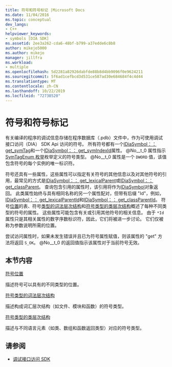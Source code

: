 ```yaml
---
title: 符号和符号标记 |Microsoft Docs
ms.date: 11/04/2016
ms.topic: conceptual
dev_langs:
- C++
helpviewer_keywords:
- symbols [DIA SDK]
ms.assetid: 2ee3a262-cda6-48bf-b799-a37edde6c8b8
author: mikejo5000
ms.author: mikejo
manager: jillfra
ms.workload:
- multiple
ms.openlocfilehash: 5d2281a82926dabfde88b8d4bb9096f0e9624211
ms.sourcegitcommit: 5f6ad1cefbcd3d531ce587ad30e684684f4c4d44
ms.translationtype: MT
ms.contentlocale: zh-CN
ms.lasthandoff: 10/22/2019
ms.locfileid: "72738520"
---
```

# <a name="symbols-and-symbol-tags"></a>符号和符号标记
有关编译的程序的调试信息存储在程序数据库（.pdb）文件中，作为可使用调试接口访问（DIA） SDK Api 访问的符号。 所有符号都有一个[IDiaSymbol：： get_symTag](../../debugger/debug-interface-access/idiasymbol-get-symtag.md)和一个[IDiaSymbol：： get_symIndexId](../../debugger/debug-interface-access/idiasymbol-get-symindexid.md)属性。 @No__t_0 属性指示[SymTagEnum 枚举](../../debugger/debug-interface-access/symtagenum.md)枚举定义的符号类型。 @No__t_0 属性是一个 `DWORD` 值，该值包含符号的每个实例的唯一标识符。

 符号还具有一些属性，这些属性可以指定有关符号的其他信息以及对其他符号的引用，最常见的方式是[IDiaSymbol：： get_lexicalParent](../../debugger/debug-interface-access/idiasymbol-get-lexicalparent.md)或[IDiaSymbol：： get_classParent](../../debugger/debug-interface-access/idiasymbol-get-classparent.md)。 查询包含引用的属性时，该引用将作为[IDiaSymbol](../../debugger/debug-interface-access/idiasymbol.md)对象返回。 此类属性始终与具有相同名称的另一个属性配对，但带有后缀 "Id"，例如， [IDiaSymbol：： get_lexicalParentId](../../debugger/debug-interface-access/idiasymbol-get-lexicalparentid.md)和[IDiaSymbol：： get_classParentId](../../debugger/debug-interface-access/idiasymbol-get-classparentid.md)。 符号[位置](../../debugger/debug-interface-access/symbol-locations.md)的表、符号[类型的词法层次结构](../../debugger/debug-interface-access/lexical-hierarchy-of-symbol-types.md)和[符号类型的类层次结构](../../debugger/debug-interface-access/class-hierarchy-of-symbol-types.md)概述了每种不同类型的符号的属性。 这些属性可能包含有关或引用其他符号的相关信息。 由于 `*Id` 属性只是其相关属性的数字序数标识符，因此，它们将被进一步讨论。 它们仅被称为参数说明所需的位置。

 尝试访问属性时，如果未发生错误并且已为符号属性赋值，则该属性的 "get" 方法将返回 `S_OK`。 @No__t_0 的返回值指示该属性对于当前符号无效。

## <a name="in-this-section"></a>本节内容

[符号位置](../../debugger/debug-interface-access/symbol-locations.md)

描述符号可以具有的不同类型的位置。

[符号类型的词法层次结构](../../debugger/debug-interface-access/lexical-hierarchy-of-symbol-types.md)

描述构成词汇层次结构（如文件、模块和函数）的符号类型。

[符号类型的类层次结构](../../debugger/debug-interface-access/class-hierarchy-of-symbol-types.md)

描述与不同语言元素（如类、数组和函数返回类型）对应的符号类型。

## <a name="see-also"></a>请参阅

- [调试接口访问 SDK](../../debugger/debug-interface-access/debug-interface-access-sdk.md)